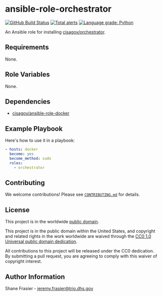 # ansible-role-orchestrator #

[![GitHub Build Status](https://github.com/cisagov/ansible-role-orchestrator/workflows/build/badge.svg)](https://github.com/cisagov/ansible-role-orchestrator/actions)
[![Total alerts](https://img.shields.io/lgtm/alerts/g/cisagov/ansible-role-orchestrator.svg?logo=lgtm&logoWidth=18)](https://lgtm.com/projects/g/cisagov/ansible-role-orchestrator/alerts/)
[![Language grade: Python](https://img.shields.io/lgtm/grade/python/g/cisagov/ansible-role-orchestrator.svg?logo=lgtm&logoWidth=18)](https://lgtm.com/projects/g/cisagov/ansible-role-orchestrator/context:python)

An Ansible role for installing
[cisagov/orchestrator](https://github.com/cisagov/orchestrator).

## Requirements ##

None.

## Role Variables ##

None.

## Dependencies ##

* [cisagov/ansible-role-docker](https;//github.com/cisagov/ansible-role-docker)

## Example Playbook ##

Here's how to use it in a playbook:

```yaml
- hosts: docker
  become: yes
  become_method: sudo
  roles:
    - orchestrator
```

## Contributing ##

We welcome contributions!  Please see [`CONTRIBUTING.md`](CONTRIBUTING.md) for
details.

## License ##

This project is in the worldwide [public domain](LICENSE).

This project is in the public domain within the United States, and
copyright and related rights in the work worldwide are waived through
the [CC0 1.0 Universal public domain
dedication](https://creativecommons.org/publicdomain/zero/1.0/).

All contributions to this project will be released under the CC0
dedication. By submitting a pull request, you are agreeing to comply
with this waiver of copyright interest.

## Author Information ##

Shane Frasier - <jeremy.frasier@trio.dhs.gov>
